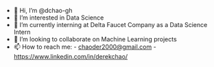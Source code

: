 - 👋 Hi, I’m @dchao-gh
- 👀 I’m interested in Data Science 
- 🌱 I’m currently interning at Delta Faucet Company as a Data Science Intern
- 💞️ I’m looking to collaborate on Machine Learning projects
- 📫 How to reach me:
                      - chaoder2000@gmail.com 
                      - https://www.linkedin.com/in/derekchao/
            

<!---
dchao-gh/dchao-gh is a ✨ special ✨ repository because its `README.md` (this file) appears on your GitHub profile.
You can click the Preview link to take a look at your changes.
--->
